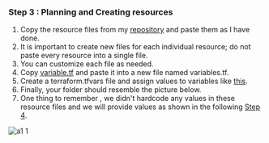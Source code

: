 ### Step 3 : Planning and Creating resources

1. Copy the resource files from my [repository](https://github.com/mathesh-me/application-deployment-in-aws-terraform/tree/main/Application%20Deployment) and paste them as I have done.
2. It is important to create new files for each individual resource; do not paste every resource into a single file.
3. You can customize each file as needed.
4. Copy [variable.tf](https://github.com/mathesh-me/application-deployment-in-aws-terraform/blob/main/Application%20Deployment/variables.tf) and paste it into a new file named variables.tf.
5. Create a terraform.tfvars file and assign values to variables like [this](https://github.com/mathesh-me/application-deployment-in-aws-terraform/blob/main/Application%20Deployment/terraform.tfvars).
6. Finally, your folder should resemble the picture below.
7. One thing to remember , we didn't hardcode any values in these resource files and we will provide values as shown in the following [Step 4](https://github.com/mathesh-me/application-deployment-in-aws-terraform/blob/main/variables.md).


![a1 1](https://github.com/mathesh-me/application-deployment-in-aws-terraform/assets/144098846/e788ef54-da2a-4288-bef6-14a056a3bec2)

